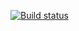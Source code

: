 [![Build status](https://ci.appveyor.com/api/projects/status/w8k84te2f33xmmf9?svg=true)](https://ci.appveyor.com/project/asmagin/sitecore-js-presentation)
